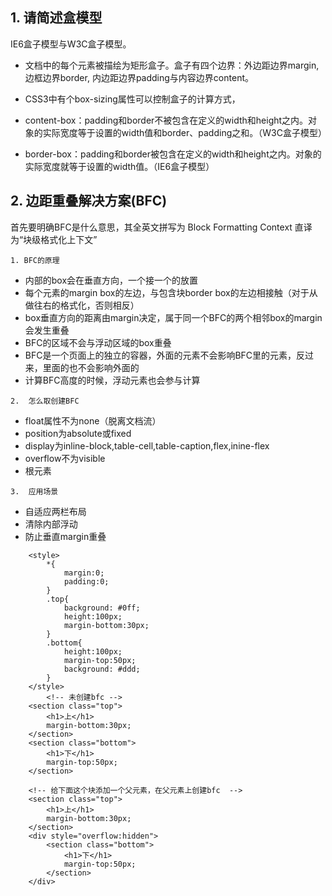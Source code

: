## 1. 请简述盒模型

IE6盒子模型与W3C盒子模型。

* 文档中的每个元素被描绘为矩形盒子。盒子有四个边界：外边距边界margin, 边框边界border, 内边距边界padding与内容边界content。

* CSS3中有个box-sizing属性可以控制盒子的计算方式，

* content-box：padding和border不被包含在定义的width和height之内。对象的实际宽度等于设置的width值和border、padding之和。（W3C盒子模型） 

* border-box：padding和border被包含在定义的width和height之内。对象的实际宽度就等于设置的width值。（IE6盒子模型）




## 2. 边距重叠解决方案(BFC)

首先要明确BFC是什么意思，其全英文拼写为 Block Formatting Context 直译为“块级格式化上下文”

`1. BFC的原理`

* 内部的box会在垂直方向，一个接一个的放置
* 每个元素的margin box的左边，与包含块border box的左边相接触（对于从做往右的格式化，否则相反）
* box垂直方向的距离由margin决定，属于同一个BFC的两个相邻box的margin会发生重叠
* BFC的区域不会与浮动区域的box重叠
* BFC是一个页面上的独立的容器，外面的元素不会影响BFC里的元素，反过来，里面的也不会影响外面的
* 计算BFC高度的时候，浮动元素也会参与计算

`2.  怎么取创建BFC`

* float属性不为none（脱离文档流）
* position为absolute或fixed
* display为inline-block,table-cell,table-caption,flex,inine-flex
* overflow不为visible
* 根元素

`3.  应用场景`

* 自适应两栏布局
* 清除内部浮动 
* 防止垂直margin重叠



```
    <style>
        *{
            margin:0;
            padding:0;
        }
        .top{
            background: #0ff;
            height:100px;
            margin-bottom:30px;
        }
        .bottom{
            height:100px;
            margin-top:50px;
            background: #ddd;
        }
    </style>
        <!-- 未创建bfc -->
    <section class="top">
        <h1>上</h1>
        margin-bottom:30px;
    </section>
    <section class="bottom">
        <h1>下</h1>
        margin-top:50px;
    </section>
    
    <!-- 给下面这个块添加一个父元素，在父元素上创建bfc  -->
    <section class="top">
        <h1>上</h1>
        margin-bottom:30px;
    </section>
    <div style="overflow:hidden">
        <section class="bottom">
            <h1>下</h1>
            margin-top:50px;
        </section>
    </div>
```